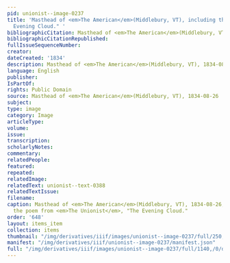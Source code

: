 ```yaml
---
pid: unionist--image-0237
title: 'Masthead of <em>The American</em>(Middlebury, VT), including the poem "The
  Evening Cloud." '
bibliographicCitation: Masthead of <em>The American</em>(Middlebury, VT), 1834-08-26
bibliographicCitationRepublished: 
fullIssueSequenceNumber: 
creator: 
dateCreated: '1834'
description: Masthead of <em>The American</em>(Middlebury, VT), 1834-08-26
language: English
publisher: 
IsPartOf: 
rights: Public Domain
source: Masthead of <em>The American</em>(Middlebury, VT), 1834-08-26
subject: 
type: image
category: Image
articleType: 
volume: 
issue: 
transcription: 
scholarlyNotes: 
commentary: 
relatedPeople: 
featured: 
repeated: 
relatedImage: 
relatedText: unionist--text-0388
relatedTextIssue: 
filename: 
caption: Masthead of <em>The American</em>(Middlebury, VT), 1834-08-26, including
  the poem from <em>The Unionist</em>, "The Evening Cloud."
order: '648'
layout: items_item
collection: items
thumbnail: "/img/derivatives/iiif/images/unionist--image-0237/full/250,/0/default.jpg"
manifest: "/img/derivatives/iiif/unionist--image-0237/manifest.json"
full: "/img/derivatives/iiif/images/unionist--image-0237/full/1140,/0/default.jpg"
---
```

